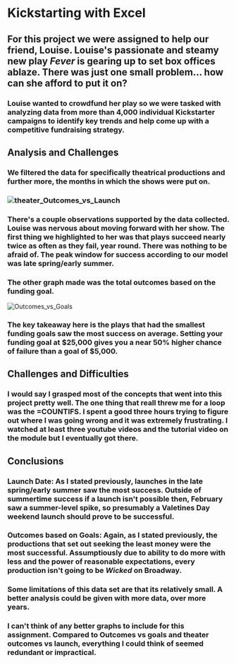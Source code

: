 # Kickstarting with Excel
## For this project we were assigned to help our friend, Louise. Louise's passionate and steamy new play *Fever* is gearing up to set box offices ablaze. There was just one small problem... how can she afford to put it on? 
### Louise wanted to crowdfund her play so we were tasked with analyzing data from more than 4,000 individual Kickstarter campaigns to identify key trends and help come up with a competitive fundraising strategy.
## Analysis and Challenges 
### We filtered the data for specifically theatrical productions and further more, the months in which the shows were put on. 
### ![theater_Outcomes_vs_Launch](https://user-images.githubusercontent.com/107225553/174213054-e28aae37-79af-4793-b3cb-a20e7e360e76.png) 
### There's a couple observations supported by the data collected. Louise was nervous about moving forward with her show. The first thing we highlighted to her was that plays succeed nearly twice as often as they fail, year round. There was nothing to be afraid of. The peak window for success according to our model was late spring/early summer. 
### The other graph made was the total outcomes based on the funding goal. 
![Outcomes_vs_Goals](https://user-images.githubusercontent.com/107225553/174214285-27e6fc1d-e45c-4da4-8e66-7fecdb9f63af.png) 
### The key takeaway here is the plays that had the smallest funding goals saw the most success on average. Setting your funding goal at $25,000 gives you a near 50% higher chance of failure than a goal of $5,000. 
## Challenges and Difficulties 
### I would say I grasped most of the concepts that went into this project pretty well. The one thing that reall threw me for a loop was the =COUNTIFS. I spent a good three hours trying to figure out where I was going wrong and it was extremely frustrating. I watched at least three youtube videos and the tutorial video on the module but I eventually got there. 
## Conclusions 
### Launch Date: As I stated previously, launches in the late spring/early summer saw the most success. Outside of summertime success if a launch isn't possible then, February saw a summer-level spike, so presumably a Valetines Day weekend launch should prove to be successful. 
### Outcomes based on Goals: Again, as I stated previously, the productions that set out seeking the least money were the most successful. Assumptiously due to ability to do more with less and the power of reasonable expectations, every production isn't going to be *Wicked* on Broadway. 

### Some limitations of this data set are that its relatively small. A better analysis could be given with more data, over more years. 
### I can't think of any better graphs to include for this assignment. Compared to Outcomes vs goals and theater outcomes vs launch, everything I could think of seemed redundant or impractical. 



